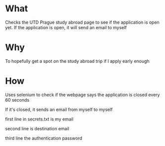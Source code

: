 # What
Checks the UTD Prague study abroad page to see if the application is open yet. If the application is open, it will send an email to myself

# Why
To hopefully get a spot on the study abroad trip if I apply early enough

# How
Uses selenium to check if the webpage says the application is closed every 60 seconds

If it's closed, it sends an email from myself to myself

first line in secrets.txt is my email

second line is destination email

third line the authentication password